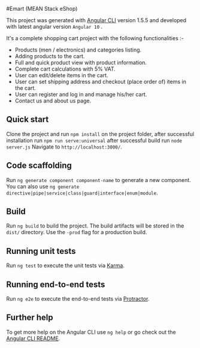 #Emart (MEAN Stack eShop) 


This project was generated with [Angular CLI](https://github.com/angular/angular-cli) version 1.5.5 and developed with latest angular version `Angular 10` .

It's a complete shopping cart project with the following functionalities :- 

- Products (men / electronics) and categories listing.  
- Adding products to the cart.  
- Full and quick product view with product information.
- Complete cart calculations with 5% VAT.  
- User can edit/delete items in the cart.
- User can set shipping address and checkout (place order of) items in the cart.
- User can register and log in and manage his/her cart.
- Contact us and about us page.

## Quick start

Clone the project and run `npm install` on the project folder, after successful installation run `npm run serve:universal` after successful build run `node server.js` Navigate to `http://localhost:3000/`.

## Code scaffolding

Run `ng generate component component-name` to generate a new component. You can also use `ng generate directive|pipe|service|class|guard|interface|enum|module`.

## Build

Run `ng build` to build the project. The build artifacts will be stored in the `dist/` directory. Use the `-prod` flag for a production build.

## Running unit tests

Run `ng test` to execute the unit tests via [Karma](https://karma-runner.github.io).

## Running end-to-end tests

Run `ng e2e` to execute the end-to-end tests via [Protractor](http://www.protractortest.org/).

## Further help

To get more help on the Angular CLI use `ng help` or go check out the [Angular CLI README](https://github.com/angular/angular-cli/blob/master/README.md).

